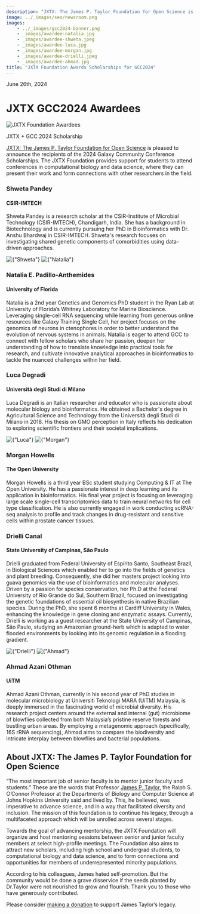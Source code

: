 ```yaml
---
description: "JXTX: The James P. Taylor Foundation for Open Science is pleased to announce the 2024 GCC scholarship recipients."
image: ../_images/seo/newsroom.png
images:
    - ../_images/gcc2024-banner.png
    - _images/awardee-natalia.jpg
    - _images/awardee-shweta.jpeg
    - _images/awardee-luca.jpg
    - _images/awardee-morgan.jpg
    - _images/awardee-drielli.jpeg
    - _images/awardee-ahmad.jpg
title: "JXTX Foundation Awards Scholarships for GCC2024"
---
```


<Date>June 26th, 2024</Date>

# JXTX GCC2024 Awardees

<Image alt="JXTX Foundation Awardees" image={props.images[0]}></Image>

<figcaption>JXTX + GCC 2024 Scholarship</figcaption>

[JXTX: The James P. Taylor Foundation for Open Science][1] is pleased to announce the recipients of the 2024 Galaxy Community Conference Scholarships. The JXTX Foundation provides support for students to attend conferences in computational biology and data science, where they can present their work and form connections with other researchers in the field.


<Awardees>
<GridUnus>


<Awardee>
<AwardeeContent>
<h3>Shweta Pandey</h3>
<h4>CSIR-IMTECH</h4>

Shweta Pandey is a research scholar at the CSIR-Institute of Microbial Technology (CSIR-IMTECH), Chandigarh, India. She has a background in Biotechnology and is currently pursuing her PhD in Bioinformatics with Dr. Anshu Bhardwaj in CSIR-IMTECH. Shweta's research focuses on investigating shared genetic components of comorbidities using data-driven approaches.
<!-- Shweta has received several awards including the travel grant award from BHU, India, where she presented her work on mitochondria-driven comorbidities. More recently she also received recognition for being in the top three candidates in a bio quiz organised by the Genomics India Conference leading to a waiver on her registration fees. She has also been awarded a research grant towards understanding sleep-related comorbidities in collaboration with clinicians from DST-Chandigarh. 
She has volunteered at the Good Air Summit in 2019. Shweta was also an ex-HR member of the Aashman Foundation. She is passionate about investigating circadian rhythm-associated comorbidities to gain insights into the underlying mechanisms of genetically associated comorbid conditions. She enjoys coding, experimenting with new recipes in the kitchen, singing her favourite tunes, and immersing herself in nature's beauty. -->


</AwardeeContent>
<Image alt={"Shweta"} image={props.images[2]}></Image>
</Awardee>


<Awardee>
<Image alt={"Natalia"} image={props.images[1]}></Image>
<AwardeeContent>
<h3>Natalia E. Padillo-Anthemides</h3>
<h4>University of Florida</h4>


Natalia is a 2nd year Genetics and Genomics PhD student in the Ryan Lab at University of Florida’s Whitney Laboratory for Marine Bioscience.  Leveraging single-cell RNA sequencing while learning from generous online resources like Galaxy Training Single Cell, her project focuses on the genomics of neurons in ctenophores in order to better understand the evolution of nervous systems in animals.  Natalia is eager to attend GCC to connect with fellow scholars who share her passion, deepen her understanding of how to translate knowledge into practical tools for research, and cultivate innovative analytical approaches in bioinformatics to tackle the nuanced challenges within her field.

</AwardeeContent>
</Awardee>


<Awardee>
<AwardeeContent>

<h3>Luca Degradi</h3>
<h4>Università degli Studi di Milano</h4>

Luca Degradi is an Italian researcher and educator who is passionate about molecular biology and bioinformatics. He obtained a Bachelor&#39;s degree in Agricultural Science and Technology from the Università degli Studi di Milano in 2018. His thesis on GMO perception in Italy reflects his dedication to exploring scientific frontiers and their societal implications.
<!-- Luca obtained a Master&#39;s degree in Biotechnology for the Bioeconomy, achieving an outstanding mark of 110/110 with honors. During his master&#39;s, he conducted groundbreaking research on fungal genomics, with a particular focus on Fusarium species, under the guidance of Prof. M. Pasquali. His work led to the publication of several groundbreaking papers, including the first telomere-to- telomere genome assembly of Fusarium musae, a pathogen that affects both bananas and humans. 
Currently, Luca is pursuing a PhD at the Università degli Studi di Milano, researching Fusarium mycotoxins to improve food safety and quality. He is now working on the genomic differences and possible determinant of human infection in trans-kingdom pathogens like Fusarium sp. His research demonstrates his unwavering commitment to addressing real-world challenges through scientific inquiry. 
Luca has proficiency in various technical domains, including bioinformatics, genome assembly and annotation, and data science. He is fluent in both Italian and English and contributes to interdisciplinary research with his collaborative spirit and problem-solving skills. Luca Degradi is an excellent scientist-educator who blends academic excellence with a profound commitment to societal impact and knowledge dissemination. -->

</AwardeeContent>
<Image alt={"Luca"} image={props.images[3]}></Image>
</Awardee>

<Awardee>
<Image alt={"Morgan"} image={props.images[4]}></Image>
<AwardeeContent>
<h3>Morgan Howells</h3>
<h4>The Open University</h4>


Morgan Howells is a third year BSc student studying Computing & IT at The Open University. He has a passionate interest in deep learning and its application in bioinformatics. His final year project is focusing on leveraging large scale single-cell transcriptomics data to train neural networks for cell type classification. He is also currently engaged in work conducting scRNA-seq analysis to profile and track changes in drug-resistant and sensitive cells within prostate cancer tissues.

</AwardeeContent>
</Awardee>

<Awardee>
<AwardeeContent>
<h3>Drielli Canal</h3>
<h4>State University of Campinas, São Paulo</h4>

Drielli graduated from Federal University of Espírito Santo, Southeast Brazil, in Biological Sciences which enabled her to go into the fields of genetics and plant breeding. Consequently, she did her masters project looking into guava genomics via the use of bioinformatics and molecular analyses. Driven by a passion for species conservation, her Ph.D at the Federal University of Rio Grande do Sul, Southern Brazil, focused on investigating the genetic foundations of essential oil biosynthesis in native Brazilian species. During the PhD, she spent 6 months at Cardiff University in Wales, enhancing the knowledge in gene cloning and enzymatic assays. Currently, Drielli is working as a guest researcher at the State University of Campinas, São Paulo, studying an Amazonian ground-herb which is adapted to water flooded environments by looking into its genomic regulation in a flooding gradient.


</AwardeeContent>
<Image alt={"Drielli"} image={props.images[5]}></Image>
</Awardee>

<Awardee>
<Image alt={"Ahmad"} image={props.images[6]}></Image>
<AwardeeContent>
<h3>Ahmad Azani Othman</h3>
<h4>UiTM</h4>

Ahmad Azani Othman, currently in his second year of PhD studies in molecular microbiology at Universiti Teknologi MARA (UiTM) Malaysia, is deeply immersed in the fascinating world of microbial diversity. His research project centers around the external and internal (gut) microbiome of blowflies collected from both Malaysia’s pristine reserve forests and bustling urban areas. By employing a metagenomic approach (specifically, 16S rRNA sequencing), Ahmad aims to compare the biodiversity and intricate interplay between blowflies and bacterial populations.


</AwardeeContent>
</Awardee>

</GridUnus>
</Awardees>

## About JXTX: The James P. Taylor Foundation for Open Science

“The most important job of senior faculty is to mentor junior faculty and students.” These are the words that Professor [James P. Taylor][3], the Ralph S. O’Connor Professor at the Departments of Biology and Computer Science at Johns Hopkins University said and lived by. This, he believed, was imperative to advance science, and in a way that facilitated diversity and inclusion. The mission of this foundation is to continue his legacy, through a multifaceted approach which will be unrolled across several stages.

Towards the goal of advancing mentorship, the JXTX Foundation will organize and host mentoring sessions between senior and junior faculty members at select high-profile meetings. The Foundation also aims to attract new scholars, including high school and undergrad students, to computational biology and data science, and to form connections and opportunities for members of underrepresented minority populations.

According to his colleagues, James hated self-promotion. But the community would be done a grave disservice if the seeds planted by Dr.Taylor were not nourished to grow and flourish. Thank you to those who have generously contributed.

Please consider [making a donation][4] to support James Taylor’s legacy.

[1]: /about
[2]: https://meetings.cshl.edu/meetings.aspx?meet=GENOME&year=23
[3]: https://galaxyproject.org/jxtx/
[4]: /donate
